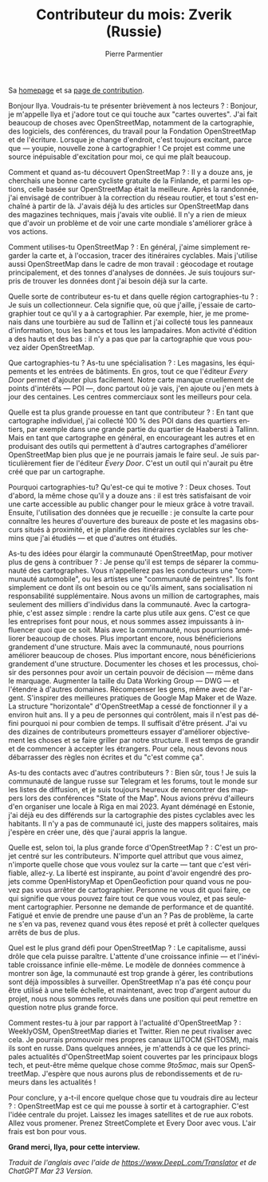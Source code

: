 ﻿---
title: "Contributeur du mois: Zverik (Russie)"
featured:
layout: post
category: motm
author: Pierre Parmentier
lang: fr
---

Sa [homepage](https://www.openstreetmap.org/user/Zverik) et sa [page de contribution](https://hdyc.neis-one.org/?Zverik).

Bonjour Ilya. Voudrais-tu te présenter brièvement à nos lecteurs ?
: Bonjour, je m'appelle Ilya et j'adore tout ce qui touche aux "cartes ouvertes". J'ai fait beaucoup de choses avec OpenStreetMap, notamment de la cartographie, des logiciels, des conférences, du travail pour la Fondation OpenStreetMap et de l'écriture. Lorsque je change d'endroit, c'est toujours excitant, parce que — youpie, nouvelle zone à cartographier ! Ce projet est comme une source inépuisable d'excitation pour moi, ce qui me plaît beaucoup.

Comment et quand as-tu découvert OpenStreetMap ?
: Il y a douze ans, je cherchais une bonne carte cycliste gratuite de la Finlande, et parmi les options, celle basée sur OpenStreetMap était la meilleure. Après la randonnée, j'ai envisagé de contribuer à la correction du réseau routier, et tout s'est enchaîné à partir de là. J'avais déjà lu des articles sur OpenStreetMap dans des magazines techniques, mais j'avais vite oublié. Il n'y a rien de mieux que d'avoir un problème et de voir une carte mondiale s'améliorer grâce à vos actions.

Comment utilises-tu OpenStreetMap ?
: En général, j'aime simplement regarder la carte et, à l'occasion, tracer des itinéraires cyclables. Mais j'utilise aussi OpenStreetMap dans le cadre de mon travail : géocodage et routage principalement, et des tonnes d'analyses de données. Je suis toujours surpris de trouver les données dont j'ai besoin déjà sur la carte.

Quelle sorte de contributeur es-tu et dans quelle région cartographies-tu ?
: Je suis un collectionneur. Cela signifie que, où que j'aille, j'essaie de cartographier tout ce qu'il y a à cartographier. Par exemple, hier, je me promenais dans une tourbière au sud de Tallinn et j'ai collecté tous les panneaux d'information, tous les bancs et tous les lampadaires. Mon activité d'édition a des hauts et des bas : il n'y a pas que par la cartographie que vous pouvez aider OpenStreetMap.

Que cartographies-tu ? As-tu une spécialisation ?
: Les magasins, les équipements et les entrées de bâtiments. En gros, tout ce que l'éditeur *Every Door* permet d'ajouter plus facilement. Notre carte manque cruellement de points d'intérêts — POI —, donc partout où je vais, j'en ajoute ou j'en mets à jour des centaines. Les centres commerciaux sont les meilleurs pour cela.

Quelle est ta plus grande prouesse en tant que contributeur ?
: En tant que cartographe individuel, j'ai collecté 100 % des POI dans des quartiers entiers, par exemple dans une grande partie du quartier de Haabersti à Tallinn. Mais en tant que cartographe en général, en encourageant les autres et en produisant des outils qui permettent à d'autres cartographes d'améliorer OpenStreetMap bien plus que je ne pourrais jamais le faire seul. Je suis particulièrement fier de l'éditeur *Every Door*. C'est un outil qui n'aurait pu être créé que par un cartographe.

Pourquoi cartographies-tu? Qu'est-ce qui te motive ?
: Deux choses. Tout d'abord, la même chose qu'il y a douze ans : il est très satisfaisant de voir une carte accessible au public changer pour le mieux grâce à votre travail. Ensuite, l'utilisation des données que je recueille : je consulte la carte pour connaître les heures d'ouverture des bureaux de poste et les magasins obscurs situés à proximité, et je planifie des itinéraires cyclables sur les chemins que j'ai étudiés — et que d'autres ont étudiés.

As-tu des idées pour élargir la communauté OpenStreetMap, pour motiver plus de gens à contribuer ?
: Je pense qu'il est temps de séparer la communauté des cartographes. Vous n'appellerez pas les conducteurs une "communauté automobile", ou les artistes une "communauté de peintres". Ils font simplement ce dont ils ont besoin ou ce qu'ils aiment, sans socialisation ni responsabilité supplémentaire. Nous avons un million de cartographes, mais seulement des milliers d'individus dans la communauté. Avec la cartographie, c'est assez simple : rendre la carte plus utile aux gens. C'est ce que les entreprises font pour nous, et nous sommes assez impuissants à influencer quoi que ce soit. Mais avec la communauté, nous pourrions améliorer beaucoup de choses. Plus important encore, nous bénéficierions grandement d'une structure. Mais avec la communauté, nous pourrions améliorer beaucoup de choses. Plus important encore, nous bénéficierions grandement d'une structure. Documenter les choses et les processus, choisir des personnes pour avoir un certain pouvoir de décision — même dans le marquage. Augmenter la taille du Data Working Group — DWG — et l'étendre à d'autres domaines. Récompenser les gens, même avec de l'argent. S'inspirer des meilleures pratiques de Google Map Maker et de Waze. La structure "horizontale" d'OpenStreetMap a cessé de fonctionner il y a environ huit ans. Il y a peu de personnes qui contrôlent, mais il n'est pas défini pourquoi ni pour combien de temps. Il suffisait d'être présent. J'ai vu des dizaines de contributeurs prometteurs essayer d'améliorer objectivement les choses et se faire griller par notre structure. Il est temps de grandir et de commencer à accepter les étrangers. Pour cela, nous devons nous débarrasser des règles non écrites et du "c'est comme ça".

As-tu des contacts avec d'autres contributeurs ?
: Bien sûr, tous ! Je suis la communauté de langue russe sur Telegram et les forums, tout le monde sur les listes de diffusion, et je suis toujours heureux de rencontrer des mappers lors des conférences "State of the Map". Nous avions prévu d'ailleurs d'en organiser une locale à Riga en mai 2023. Ayant déménagé en Estonie, j'ai déjà eu des différends sur la cartographie des pistes cyclables avec les habitants. Il n'y a pas de communauté ici, juste des mappers solitaires, mais j'espère en créer une, dès que j'aurai appris la langue.

Quelle est, selon toi, la plus grande force d'OpenStreetMap ?
: C'est un projet centré sur les contributeurs. N'importe quel attribut que vous aimez, n'importe quelle chose que vous voulez sur la carte — tant que c'est vérifiable, allez-y. La liberté est inspirante, au point d'avoir engendré des projets comme OpenHistoryMap et OpenGeofiction pour quand vous ne pouvez pas vous arrêter de cartographier. Personne ne vous dit quoi faire, ce qui signifie que vous pouvez faire tout ce que vous voulez, et pas seulement cartographier. Personne ne demande de performance et de quantité. Fatigué et envie de prendre une pause d'un an ? Pas de problème, la carte ne s'en va pas, revenez quand vous êtes reposé et prêt à collecter quelques arrêts de bus de plus.

Quel est le plus grand défi pour OpenStreetMap ?
: Le capitalisme, aussi drôle que cela puisse paraître. L'attente d'une croissance infinie — et l'inévitable croissance infinie elle-même. Le modèle de données commence à montrer son âge, la communauté est trop grande à gérer, les contributions sont déjà impossibles à surveiller. OpenStreetMap n'a pas été conçu pour être utilisé à une telle échelle, et maintenant, avec trop d'argent autour du projet, nous nous sommes retrouvés dans une position qui peut remettre en question notre plus grande force.

Comment restes-tu à jour par rapport à l'actualité d'OpenStreetMap ?
: WeeklyOSM, OpenStreetMap diaries et Twitter. Rien ne peut rivaliser avec cela. Je pourrais promouvoir mes propres canaux ШТОСМ (SHTOSM), mais ils sont en russe. Dans quelques années, je m'attends à ce que les principales actualités d'OpenStreetMap soient couvertes par les principaux blogs tech, et peut-être même quelque chose comme *9to5mac*, mais sur OpenStreetMap. J'espère que nous aurons plus de rebondissements et de rumeurs dans les actualités !

Pour conclure, y a-t-il encore quelque chose que tu voudrais dire au lecteur ?
: OpenStreetMap est ce qui me pousse à sortir et à cartographier. C'est l'idée centrale du projet. Laissez les images satellites et de rue aux robots. Allez vous promener. Prenez StreetComplete et Every Door avec vous. L'air frais est bon pour vous.

**Grand merci, Ilya, pour cette interview.**

*Traduit de l'anglais avec l'aide de <https://www.DeepL.com/Translator> et de ChatGPT Mar 23 Version.*
